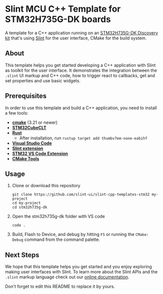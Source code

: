 # Slint MCU C++ Template for STM32H735G-DK boards

A template for a C++ application running on an [STM32H735G-DK Discovery kit](https://www.st.com/en/evaluation-tools/stm32h735g-dk.html) that's using [Slint](https://slint.dev) for the user interface, CMake for the build system.

## About

This template helps you get started developing a C++ application with Slint as toolkit
for the user interface. It demonstrates the integration between the `.slint` UI markup and
C++ code, how to trigger react to callbacks, get and set properties and use basic widgets.

## Prerequisites

In order to use this template and build a C++ application, you need to install a few tools:

  * **[cmake](https://cmake.org/download/)** (3.21 or newer)
  * **[STM32CubeCLT](https://www.st.com/en/development-tools/stm32cubeclt.html)**
  * **[Rust](https://www.rust-lang.org/learn/get-started)**
    * After installation, run `rustup target add thumbv7em-none-eabihf`
  * **[Visual Studio Code](https://code.visualstudio.com)**
  * **[Slint extension](https://marketplace.visualstudio.com/items?itemName=Slint.slint)**
  * **[STM32 VS Code Extension](https://marketplace.visualstudio.com/items?itemName=stmicroelectronics.stm32-vscode-extension)**
  * **[CMake Tools](https://marketplace.visualstudio.com/items?itemName=ms-vscode.cmake-tools)**

## Usage

1. Clone or download this repository
    ```
    git clone https://github.com/slint-ui/slint-cpp-templates-stm32 my-project
    cd my-project
    cd stm32h735g-dk
    ```
2. Open the stm32h735g-dk folder with VS code
   ```
   code .
   ```
3. Build, Flash to Device, and debug by hitting `F5` or running the `CMake: Debug` command from the command palette.

## Next Steps

We hope that this template helps you get started and you enjoy exploring making user interfaces with Slint. To learn more
about the Slint APIs and the `.slint` markup language check out our [online documentation](https://slint.dev/docs/cpp/).

Don't forget to edit this README to replace it by yours.
